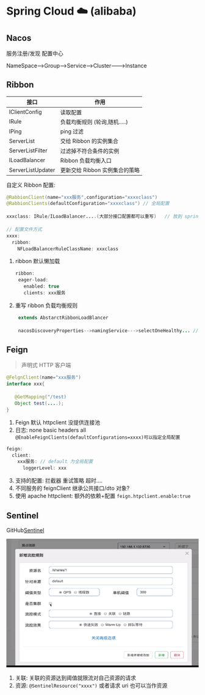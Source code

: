 # Spring Cloud ☁️ (alibaba)

## Nacos

服务注册/发现 配置中心

NameSpace-->Group-->Service-->Cluster--->Instance

## Ribbon

| 接口                     | 作用                           |
| ------------------------ | ------------------------------ |
| IClientConfig            | 读取配置                       |
| IRule                    | 负载均衡规则 (轮询,随机.....)  |
| IPing                    | ping 过滤                      |
| ServerList<Server>       | 交给 Ribbon 的实例集合         |
| ServerListFilter<Server> | 过滤掉不符合条件的实例         |
| ILoadBalancer            | Ribbon 负载均衡入口            |
| ServerListUpdater        | 更新交给 Ribbon 实例集合的策略 |

自定义 Ribbon 配置:

```java
@RabbionClient(name="xxx服务",configuration="xxxxclass")
@RabbionClients(defaultConfiguration="xxxxclass") // 全局配置

xxxclass: IRule/ILoadBalancer....(大部分接口配置都可以重写)   // 放到 spring boot扫描包之外, 防止父子上下文重叠扫描(事务失效)

// 配置文件方式
xxxx:
  ribbon:
    NFLoadBalancerRuleClassName: xxxclass
```

1. ribbon 默认懒加载

   ```java
   ribbon:
    eager-load:
      enabled: true
      clients: xxx服务
   ```

2. 重写 ribbon 负载均衡规则

   ```java
    extends AbstarctRibbonLoadBlancer

    nacosDiscoveryProperties-->namingService--->selectOneHealthy... // nacos提供的基于权重的负载均衡规则
   ```

## Feign

> 声明式 HTTP 客户端

```java
@FelgnClient(name="xxx服务")
interface xxx{

   @GetMapping("/test)
   Object test(....);
}
```

1. Feign 默认 httpclient 没提供连接池
2. 日志: none basic headers all <code>@EnableFeignClients(defaultConfigurations=xxxx)可以指定全局配置</code>

```java
feign:
  client:
    xxx服务: // default 为全局配置
      loggerLevel: xxx
```

3. 支持的配置: 拦截器 重试策略 超时....
4. 不同服务的 feignClient 继承公共接口/dto 对象?
5. 使用 apache httpclient: 额外的依赖+配置 <code>feign.htpclient.enable:true</code>

## Sentinel

GitHub[Sentinel](https://github.com/alibaba/Sentinel)

![流控规则](./imgs/sentinel.png)

1. 关联: 关联的资源达到阈值就限流对自己资源的请求
2. 资源: <code>@SentinelResource("xxxx")</code> 或者请求 uri 也可以当作资源
